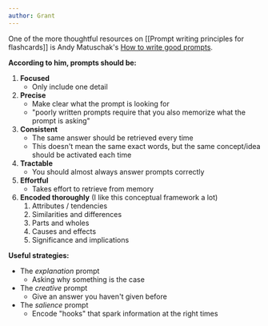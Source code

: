 ```yaml
---
author: Grant
---
```

One of the more thoughtful resources on [[Prompt writing principles for flashcards]] is Andy Matuschak's [How to write good prompts](https://andymatuschak.org/prompts/).

**According to him, prompts should be:**
1. **Focused**
	- Only include one detail
2. **Precise**
	- Make clear what the prompt is looking for
	- "poorly written prompts require that you also memorize what the prompt is asking"
3. **Consistent**
	 - The same answer should be retrieved every time
	 - This doesn't mean the same exact words, but the same concept/idea should be activated each time
4. **Tractable**
	- You should almost always answer prompts correctly
5. **Effortful**
	- Takes effort to retrieve from memory
6. **Encoded thoroughly** (I like this conceptual framework a lot)
	1. Attributes / tendencies
	2. Similarities and differences
	3. Parts and wholes
	4. Causes and effects
	5. Significance and implications

**Useful strategies:**
- The *explanation* prompt
	- Asking why something is the case
- The *creative* prompt
	- Give an answer you haven't given before
- The *salience* prompt
	- Encode "hooks" that spark information at the right times